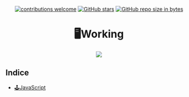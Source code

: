 <div align="center">

[![contributions welcome](https://img.shields.io/badge/contributions-welcome-brightgreen.svg?style=flat)](https://github.com/Nomadiix/Working)
[![GitHub stars](https://img.shields.io/github/stars/Nomadiix/Working)](https://github.com/FabianMartinez1234567/Working/stargazers/)
[![GitHub repo size in bytes](https://img.shields.io/github/repo-size/Nomadiix/Working)](https://github.com/Nomadiix/Working)
 </div>

<h1 align="center"> 🖥️Working  </h1>
<div align="center">
  <img src="https://media.giphy.com/media/jTNG3RF6EwbkpD4LZx/giphy.gif"/>
 </div>

## Indice

- [🕹️JavaScript](/Readmes/JavaScript.md)